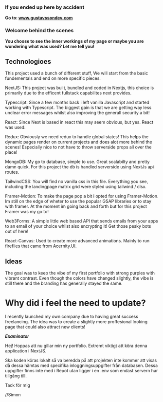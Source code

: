 ### If you ended up here by accident

**Go to: www.gustavssondev.com**


### Welcome behind the scenes

**You choose to see the inner workings of my page or maybe you are wondering what was used? Let me tell you!**


## Technologioes

This project used a bunch of different stuff, We will start from the basic fundementals and end on more specific pieces.

NextJS: This project was built, bundled and coded in Nextjs, this choice is primarily due to the efficent fullstack capabilites next provides.

Typescript: Since a few months back i left vanilla Javascript and started working with Typescript. The biggest gain is that we are getting way less unclear error messages whilst also improving the generall security a bit!

React: Since Next is based in react this may seem obvious, but yes. React was used.

Redux: Obviously we need redux to handle global states! This helps the dynamic pages render on current projects and does alot more behind the scenes! Especially nice to not have to throw serverside props all over the place!

MongoDB: My go to database, simple to use. Great scalabilty and pretty damn quick. For this project the db is handled serverside using NextJs api routes.

TailwindCSS: You will find no vanilla css in this file. Everything you see, including the landingpage matrix grid were styled using tailwind / clsx.

Framer-Motion: To make the page pop a bit i opted for using Framer-Motion. Im still on the edge of wheter to use the popular GSAP libraries or to stay with framer. At the moment im going back and forth but for this project Framer was my go to!

Web3Forms: A simple little web based API that sends emails from your apps to an email of your choice whilst also encrypting it! Get those pesky bots out of here!

React-Canvas: Used to create more advanced animations. Mainly to run fireflies that came from Acernity.UI.

## Ideas

The goal was to keep the vibe of my first portfolio with strong purples with vibrant contrast. Even though the colors have changed slightly, the vibe is still there and the branding has generally stayed the same. 

# Why did i feel the need to update?

I recently launched my own company due to having great success freelancing. The idea was to create a slightly more proffesional looking page that could also attract new clients!








***Examinator***

Hej! Hoppas att nu gillar min ny portfolio. 
Extremt viktigt att köra denna application i NextJS. 

Ska koden köras lokalt så va beredda på att projekten inte kommer att visas då dessa hämtas med specifika inloggningsuppgifter från databasen. Dessa uppgifter finns inte med i Repot utan ligger i en .env som endast servern har tillgång till.

Tack för mig

//Simon



